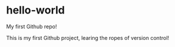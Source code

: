# hello-world
My first Github repo!

This is my first Github project, learing the ropes of version control!
